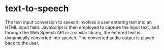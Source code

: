 # text-to-speech
The text input conversion to speech involves a user entering text into an HTML input field. JavaScript is then employed to capture the input text, and through the Web Speech API or a similar library, the entered text is dynamically converted into speech. The converted audio output is played back to the user.
